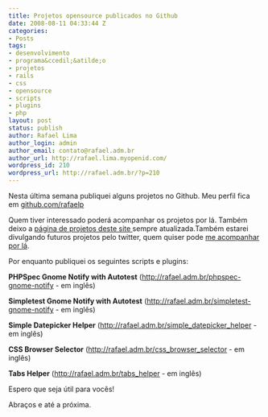 ```yaml
---
title: Projetos opensource publicados no Github
date: 2008-08-11 04:33:44 Z
categories:
- Posts
tags:
- desenvolvimento
- programa&ccedil;&atilde;o
- projetos
- rails
- css
- opensource
- scripts
- plugins
- php
layout: post
status: publish
author: Rafael Lima
author_login: admin
author_email: contato@rafael.adm.br
author_url: http://rafael.lima.myopenid.com/
wordpress_id: 210
wordpress_url: http://rafael.adm.br/?p=210
---
```


Nesta &uacute;ltima semana publiquei alguns projetos no Github. Meu perfil fica em <a href="http://github.com/rafaelp">github.com/rafaelp</a>

Quem tiver interessado poder&aacute; acompanhar os projetos por l&aacute;. Tamb&eacute;m deixo a <a href="http://rafael.adm.br/projetos">p&aacute;gina de projetos deste site </a>sempre atualizada.Tamb&eacute;m estarei divulgando futuros projetos pelo twitter, quem quiser pode <a href="http://twitter.com/rafaelp">me acompanhar por l&aacute;</a>.

Por enquanto publiquei os seguintes scripts e plugins:

<strong>PHPSpec Gnome Notify with Autotest</strong> (<a href="../phpspec-gnome-notify">http://rafael.adm.br/phpspec-gnome-notify</a> - em ingl&ecirc;s)

<strong>Simpletest Gnome Notify with Autotest</strong> (<a href="../simpletest-gnome-notify">http://rafael.adm.br/simpletest-gnome-notify</a> - em ingl&ecirc;s)

<strong>Simple Datepicker Helper</strong> (<a href="../simple_datepicker_helper">http://rafael.adm.br/simple_datepicker_helper</a> - em ingl&ecirc;s)

<strong>CSS Browser Selector</strong> (<a title="Visitar o site do CSS Browser Selector" href="../css_browser_selector">http://rafael.adm.br/css_browser_selector</a> - em ingl&ecirc;s)

<strong>Tabs Helper</strong> (<a href="../tabs_helper">http://rafael.adm.br/tabs_helper</a> - em ingl&ecirc;s)

Espero que seja &uacute;til para voc&ecirc;s!

Abra&ccedil;os e at&eacute; a pr&oacute;xima.
